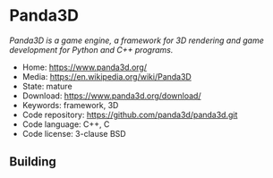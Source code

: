 # Panda3D

_Panda3D is a game engine, a framework for 3D rendering and game development for Python and C++ programs._

- Home: https://www.panda3d.org/
- Media: https://en.wikipedia.org/wiki/Panda3D
- State: mature
- Download: https://www.panda3d.org/download/
- Keywords: framework, 3D
- Code repository: https://github.com/panda3d/panda3d.git
- Code language: C++, C
- Code license: 3-clause BSD

## Building
